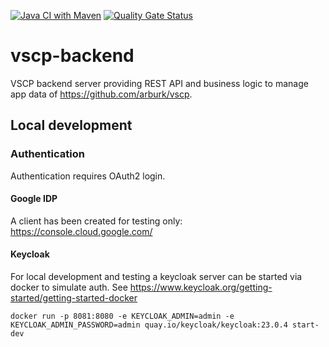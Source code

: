 [![Java CI with Maven](https://github.com/arburk/vscp-backend/actions/workflows/maven.yml/badge.svg?branch=main)](https://github.com/arburk/vscp-backend/actions/workflows/maven.yml)
[![Quality Gate Status](https://sonarcloud.io/api/project_badges/measure?project=arburk_vscp-backend&metric=alert_status)](https://sonarcloud.io/summary/new_code?id=arburk_vscp-backend)

# vscp-backend
VSCP backend server providing REST API and business logic to manage app data of https://github.com/arburk/vscp.

## Local development
### Authentication 
Authentication requires OAuth2 login.
#### Google IDP
A client has been created for testing only: https://console.cloud.google.com/ 
#### Keycloak
For local development and testing a keycloak server can be started via docker to simulate auth.
See https://www.keycloak.org/getting-started/getting-started-docker
```
docker run -p 8081:8080 -e KEYCLOAK_ADMIN=admin -e KEYCLOAK_ADMIN_PASSWORD=admin quay.io/keycloak/keycloak:23.0.4 start-dev
```

